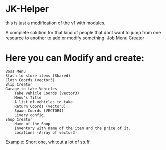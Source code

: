 # JK-Helper

this is just a modification of the v1 with modules.

A complete solution for that kind of people that dont want to jump from one resource to another to add or modify something.
Job Menu Creator

# Here you can Modify and create:

    Boss Menu 
    Stash to store items (Shared)
    Cloth Coords (vector3)
    Blip Creator
    Garage to take Vehicles
        Take vehicle Coords (vector3)
        Menu's Title
        A list of vehicles to take.
        Return Coords (vector3)
        Spawn Coords (VECTOR4)
        Livery config.
    Shop Creator
        Name of the Shop
        Inventory with name of the item and the price of it.
        Locations (Array of vector3)

Example: Short one, whitout a lot of stuff

